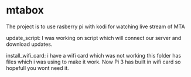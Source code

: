 # mtabox
The project is to use rasberry pi with kodi for watching live stream of MTA  

update_script:
I was working on script which will connect our server and download updates. 

install_wifi_card:
i have a wifi card which was not working this folder has files which i was using to make it 
work. Now Pi 3 has built in wifi card so hopefull you wont need it.


